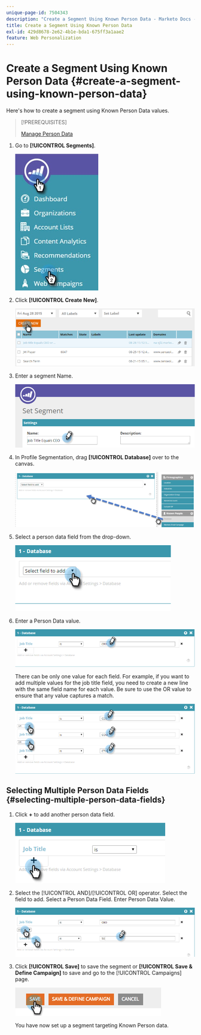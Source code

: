 ```yaml
---
unique-page-id: 7504343
description: "Create a Segment Using Known Person Data - Marketo Docs - Product Documentation"
title: Create a Segment Using Known Person Data
exl-id: 429d8678-2e62-4b1e-bda1-675ff3a1aae2
feature: Web Personalization
---
```

# Create a Segment Using Known Person Data {#create-a-segment-using-known-person-data}

Here's how to create a segment using Known Person Data values.

>[!PREREQUISITES]
>
>[Manage Person Data](/help/marketo/product-docs/web-personalization/using-web-segments/manage-person-data.md)

1. Go to **[!UICONTROL Segments]**.

   ![](assets/new-dropdown-segments-hand-2.jpg)

1. Click **[!UICONTROL Create New]**.

   ![](assets/image2015-8-28-13-3a19-3a59.png)

1. Enter a segment Name.

   ![](assets/image2015-8-28-13-3a2-3a59.png)

1. In Profile Segmentation, drag **[!UICONTROL Database]** over to the canvas.

   ![](assets/four-1.png)

1. Select a person data field from the drop-down.

   ![](assets/five-1.png)

1. Enter a Person Data value.

   ![](assets/six.png)

   There can be only one value for each field. For example, if you want to add multiple values for the job title field, you need to create a new line with the same field name for each value. Be sure to use the OR value to ensure that any value captures a match.

   ![](assets/seven-1.png)

## Selecting Multiple Person Data Fields {#selecting-multiple-person-data-fields}

1. Click **+** to add another person data field.

   ![](assets/eight.png)

1. Select the [!UICONTROL AND]/[!UICONTROL OR] operator. Select the field to add. Select a Person Data Field. Enter Person Data Value.

   ![](assets/nine.png)

1. Click **[!UICONTROL Save]** to save the segment or **[!UICONTROL Save & Define Campaign]** to save and go to the [!UICONTROL Campaigns] page.

   ![](assets/image2014-11-19-19-3a48-3a20-1.png)

   You have now set up a segment targeting Known Person data.
